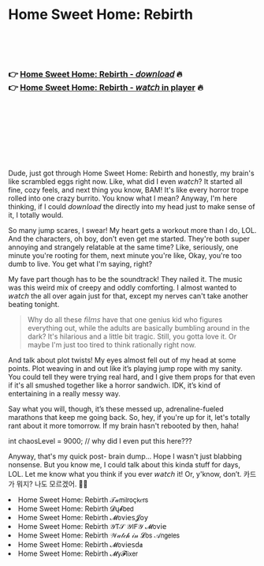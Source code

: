 <h1>Home Sweet Home: Rebirth</h1>

<br><br><br>

<h3>👉 <a href="https://Brandons-scanofitex1972.github.io/afliwexyog/">Home Sweet Home: Rebirth - 𝘥𝘰𝘸𝘯𝘭𝘰𝘢𝘥</a> 🔥<br>
👉 <a href="https://Brandons-scanofitex1972.github.io/afliwexyog/">Home Sweet Home: Rebirth - 𝘸𝘢𝘵𝘤𝘩 in player</a> 🔥
</h3>



<br><br><br><br><br><br><br>


Dude, just got through Home Sweet Home: Rebirth and honestly, my brain's like scrambled eggs right now. Like, what did I even 𝘸𝘢𝘵𝘤𝘩? It started all fine, cozy feels, and next thing you know, BAM! It's like every horror trope rolled into one crazy burrito. You know what I mean? Anyway, I'm here thinking, if I could 𝘥𝘰𝘸𝘯𝘭𝘰𝘢𝘥 the   directly into my head just to make sense of it, I totally would.

So many jump scares, I swear! My heart gets a workout more than I do, LOL. And the characters, oh boy, don't even get me started. They're both super annoying and strangely relatable at the same time? Like, seriously, one minute you're rooting for them, next minute you're like, Okay, you're too dumb to live. You get what I'm saying, right?

My fave part though has to be the soundtrack! They nailed it. The music was this weird mix of creepy and oddly comforting. I almost wanted to 𝘸𝘢𝘵𝘤𝘩 the   all over again just for that, except my nerves can't take another beating tonight.

>Why do all these 𝘧𝘪𝘭𝘮𝘴 have that one genius kid who figures everything out, while the adults are basically bumbling around in the dark? It's hilarious and a little bit tragic. Still, you gotta love it. Or maybe I'm just too tired to think rationally right now.

And talk about plot twists! My eyes almost fell out of my head at some points. Plot weaving in and out like it’s playing jump rope with my sanity. You could tell they were trying real hard, and I give them props for that even if it's all smushed together like a horror sandwich. IDK, it’s kind of entertaining in a really messy way.

Say what you will, though, it’s these messed up, adrenaline-fueled marathons that keep me going back. So, hey, if you're up for it, let's totally rant about it more tomorrow. If my brain hasn't rebooted by then, haha!

int chaosLevel = 9000; // why did I even put this here???

Anyway, that's my quick post-  brain dump... Hope I wasn't just blabbing nonsense. But you know me, I could talk about this kinda stuff for days, LOL. Let me know what you think if you ever 𝘸𝘢𝘵𝘤𝘩 it! Or, y'know, don’t. 카드가 뭐지? 나도 모르겠어. 🤷‍♂️

<li>Home Sweet Home: Rebirth 𝒯𝒶𝗆𝗂𝗅𝗋𝗈ç𝗄𝑒𝗋𝗌</li>
<li>Home Sweet Home: Rebirth 𝓓ų𝓫𝖻𝖾𝖽</li>
<li>Home Sweet Home: Rebirth 𝓜𝗈ν𝗂𝖾𝗌𝓙𝗈𝗒</li>
<li>Home Sweet Home: Rebirth 𝒴𝖳𝒮 𝒴𝖨𝖥𝒴 𝓜𝗈ν𝗂𝖾</li>
<li>Home Sweet Home: Rebirth 𝒲𝒶𝓉𝒸𝒽 𝒾𝓃 𝓛𝗈𝗌 𝒜𝗇𝗀𝖾𝗅𝖾𝗌</li>
<li>Home Sweet Home: Rebirth 𝓜𝗈ν𝗂𝖾𝗌ԁ𝖆</li>
<li>Home Sweet Home: Rebirth 𝓜𝗒𝓕𝗅𝗂𝗑𝖾𝗋</li>
